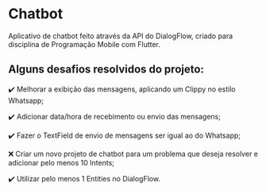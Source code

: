 # Chatbot

Aplicativo de chatbot feito através da API do DialogFlow, criado para disciplina de Programação Mobile com Flutter.

## Alguns desafios resolvidos do projeto:

:heavy_check_mark: Melhorar a exibição das mensagens, aplicando um Clippy no estilo Whatsapp;

:heavy_check_mark: Adicionar data/hora de recebimento ou envio das mensagens;

:heavy_check_mark: Fazer o TextField de envio de mensagens ser igual ao do Whatsapp;

:x: Criar um novo projeto de chatbot para um problema que deseja resolver e adicionar pelo menos 10 Intents;

:heavy_check_mark: Utilizar pelo menos 1 Entities no DialogFlow.

